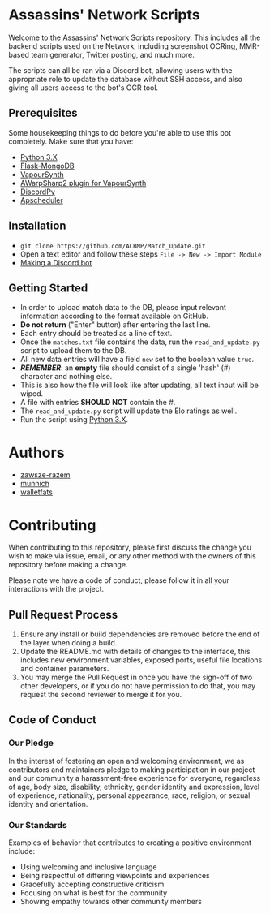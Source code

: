 # Assassins' Network Scripts

Welcome to the Assassins' Network Scripts repository.
This includes all the backend scripts used on the Network, including screenshot OCRing, MMR-based team generator, Twitter posting, and much more.

The scripts can all be ran via a Discord bot, allowing users with the appropriate role to update the database without SSH access, and also giving all users access to the bot's OCR tool.

## Prerequisites 
Some housekeeping things to do before you're able to use this bot completely. Make sure that you have:
- [Python 3.X](https://www.python.org/downloads/)
- [Flask-MongoDB](https://flask-pymongo.readthedocs.io/en/latest/)
- [VapourSynth](http://www.vapoursynth.com/doc/)
- [AWarpSharp2 plugin for VapourSynth](https://github.com/dubhater/vapoursynth-awarpsharp2)
- [DiscordPy](https://pypi.org/project/discord.py/)
- [Apscheduler](https://apscheduler.readthedocs.io/en/stable/)

## Installation
- `git clone https://github.com/ACBMP/Match_Update.git`
- Open a text editor and follow these steps `File -> New -> Import Module`
- [Making a Discord bot](https://discord.com/developers/docs/intro)

## Getting Started
- In order to upload match data to the DB, please input relevant information according to the format available on GitHub.
- **Do not return** ("Enter" button) after entering the last line. 
- Each entry should be treated as a line of text.
- Once the `matches.txt` file contains the data, run the `read_and_update.py` script to upload them to the DB.
- All new data entries will have a field `new` set to the boolean value `true`. 
- ***REMEMBER***: an **empty** file should consist of a single 'hash' (#) character and nothing else. 
- This is also how the file will look like after updating, all text input will be wiped. 
- A file with entries **SHOULD NOT** contain the #.
- The `read_and_update.py` script will update the Elo ratings as well.
- Run the script using [Python 3.X](https://www.python.org/downloads/).

# Authors
- [zawsze-razem](https://github.com/zawsze-razem)
- [munnich](https://github.com/munnich)
- [walletfats](https://github.com/walletfats)

# Contributing

When contributing to this repository, please first discuss the change you wish to make via issue,
email, or any other method with the owners of this repository before making a change. 

Please note we have a code of conduct, please follow it in all your interactions with the project.

## Pull Request Process

1. Ensure any install or build dependencies are removed before the end of the layer when doing a 
   build.
2. Update the README.md with details of changes to the interface, this includes new environment 
   variables, exposed ports, useful file locations and container parameters.
3. You may merge the Pull Request in once you have the sign-off of two other developers, or if you 
   do not have permission to do that, you may request the second reviewer to merge it for you.

## Code of Conduct

### Our Pledge

In the interest of fostering an open and welcoming environment, we as
contributors and maintainers pledge to making participation in our project and
our community a harassment-free experience for everyone, regardless of age, body
size, disability, ethnicity, gender identity and expression, level of experience,
nationality, personal appearance, race, religion, or sexual identity and
orientation.

### Our Standards

Examples of behavior that contributes to creating a positive environment
include:

* Using welcoming and inclusive language
* Being respectful of differing viewpoints and experiences
* Gracefully accepting constructive criticism
* Focusing on what is best for the community
* Showing empathy towards other community members
